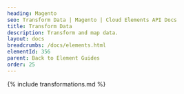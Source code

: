 ```yaml
---
heading: Magento
seo: Transform Data | Magento | Cloud Elements API Docs
title: Transform Data
description: Transform and map data.
layout: docs
breadcrumbs: /docs/elements.html
elementId: 356
parent: Back to Element Guides
order: 25
---
```


{% include transformations.md %}
